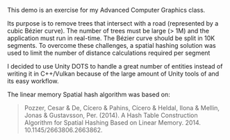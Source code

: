 This demo is an exercise for my Advanced Computer Graphics class.

Its purpose is to remove trees that intersect with a road (represented by a cubic Bézier curve). The number of trees must be large (> 1M) and the application must run in real-time. The Bézier curve should be split in 10K segments. To overcome these challenges, a spatial hashing solution was used to limit the number of distance calculations required per segment

I decided to use Unity DOTS to handle a great number of entities instead of writing it in C++/Vulkan because of the large amount of Unity tools of and its easy workflow. 

The linear memory Spatial hash algorithm was based on:

> Pozzer, Cesar & De, Cícero & Pahins, Cícero & Heldal, Ilona & Mellin, Jonas & Gustavsson, Per. (2014). A Hash Table Construction Algorithm for Spatial Hashing Based on Linear Memory. 2014. 10.1145/2663806.2663862. 
